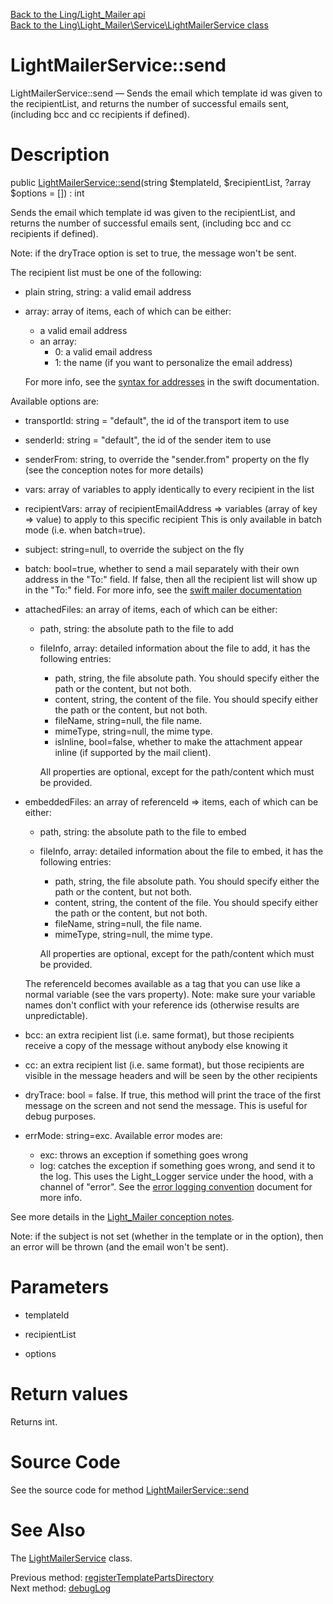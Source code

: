 [Back to the Ling/Light_Mailer api](https://github.com/lingtalfi/Light_Mailer/blob/master/doc/api/Ling/Light_Mailer.md)<br>
[Back to the Ling\Light_Mailer\Service\LightMailerService class](https://github.com/lingtalfi/Light_Mailer/blob/master/doc/api/Ling/Light_Mailer/Service/LightMailerService.md)


LightMailerService::send
================



LightMailerService::send — Sends the email which template id was given to the recipientList, and returns the number of successful emails sent, (including bcc and cc recipients if defined).




Description
================


public [LightMailerService::send](https://github.com/lingtalfi/Light_Mailer/blob/master/doc/api/Ling/Light_Mailer/Service/LightMailerService/send.md)(string $templateId, $recipientList, ?array $options = []) : int




Sends the email which template id was given to the recipientList, and returns the number of successful emails sent, (including bcc and cc recipients if defined).

Note: if the dryTrace option is set to true, the message won't be sent.


The recipient list must be one of the following:

- plain string, string: a valid email address
- array: array of items, each of which can be either:
     - a valid email address
     - an array:
         - 0: a valid email address
         - 1: the name (if you want to personalize the email address)

     For more info, see the [syntax for addresses](https://swiftmailer.symfony.com/docs/messages.html#adding-recipients-to-your-message) in the swift documentation.



Available options are:

- transportId: string = "default", the id of the transport item to use
- senderId: string = "default", the id of the sender item to use
- senderFrom: string, to override the "sender.from" property on the fly (see the conception notes for more details)
- vars: array of variables to apply identically to every recipient in the list
- recipientVars: array of recipientEmailAddress => variables (array of key => value) to apply to this specific recipient
     This is only available in batch mode (i.e. when batch=true).
- subject: string=null, to override the subject on the fly
- batch: bool=true, whether to send a mail separately with their own address in the "To:" field.
     If false, then all the recipient list will show up in the "To:" field.
     For more info, see the [swift mailer documentation](https://swiftmailer.symfony.com/docs/sending.html#sending-emails-in-batch)
- attachedFiles: an array of items, each of which can be either:
     - path, string: the absolute path to the file to add
     - fileInfo, array: detailed information about the file to add, it has the following entries:
         - path, string, the file absolute path. You should specify either the path or the content, but not both.
         - content, string, the content of the file. You should specify either the path or the content, but not both.
         - fileName, string=null, the file name.
         - mimeType, string=null, the mime type.
         - isInline, bool=false, whether to make the attachment appear inline (if supported by the mail client).

         All properties are optional, except for the path/content which must be provided.

- embeddedFiles: an array of referenceId => items, each of which can be either:
     - path, string: the absolute path to the file to embed
     - fileInfo, array: detailed information about the file to embed, it has the following entries:
         - path, string, the file absolute path. You should specify either the path or the content, but not both.
         - content, string, the content of the file. You should specify either the path or the content, but not both.
         - fileName, string=null, the file name.
         - mimeType, string=null, the mime type.

         All properties are optional, except for the path/content which must be provided.

     The referenceId becomes available as a tag that you can use like a normal variable (see the vars property).
     Note: make sure your variable names don't conflict with your reference ids (otherwise results are unpredictable).



- bcc: an extra recipient list (i.e. same format), but those recipients receive a copy of the message without anybody else knowing it
- cc: an extra recipient list (i.e. same format), but those recipients are visible in the message headers and will be seen by the other recipients
- dryTrace: bool = false.
     If true, this method will print the trace of the first message on the screen and not send the message.
     This is useful for debug purposes.
- errMode: string=exc.
     Available error modes are:
     - exc: throws an exception if something goes wrong
     - log: catches the exception if something goes wrong, and send it to the log.
         This uses the Light_Logger service under the hood, with a channel of "error".
         See the [error logging convention](https://github.com/lingtalfi/TheBar/blob/master/discussions/error-logging-convention.md) document for more info.



See more details in the [Light_Mailer conception notes](https://github.com/lingtalfi/Light_Mailer/blob/master/doc/pages/conception-notes.md).


Note: if the subject is not set (whether in the template or in the option), then an error will be thrown (and the email
won't be sent).




Parameters
================


- templateId

    

- recipientList

    

- options

    


Return values
================

Returns int.








Source Code
===========
See the source code for method [LightMailerService::send](https://github.com/lingtalfi/Light_Mailer/blob/master/Service/LightMailerService.php#L260-L329)


See Also
================

The [LightMailerService](https://github.com/lingtalfi/Light_Mailer/blob/master/doc/api/Ling/Light_Mailer/Service/LightMailerService.md) class.

Previous method: [registerTemplatePartsDirectory](https://github.com/lingtalfi/Light_Mailer/blob/master/doc/api/Ling/Light_Mailer/Service/LightMailerService/registerTemplatePartsDirectory.md)<br>Next method: [debugLog](https://github.com/lingtalfi/Light_Mailer/blob/master/doc/api/Ling/Light_Mailer/Service/LightMailerService/debugLog.md)<br>

